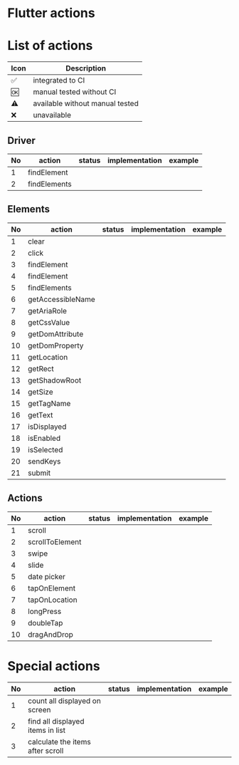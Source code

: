 # Flutter actions

# List of actions

| Icon               | Description                     |
|--------------------|---------------------------------|
| :white_check_mark: | integrated to CI                |
| :ok:               | manual tested without CI        |
| :warning:          | available without manual tested |
| :x:                | unavailable                     |

## Driver

| No  | action       | status | implementation | example |
|-----|--------------|--------|----------------|---------|
| 1   | findElement  |        |                |         |
| 2   | findElements |        |                |         |

## Elements

| No  | action            | status | implementation | example |
|-----|-------------------|--------|----------------|---------|
| 1   | clear             |        |                |         |
| 2   | click             |        |                |         |
| 3   | findElement       |        |                |         |
| 4   | findElement       |        |                |         |
| 5   | findElements      |        |                |         |
| 6   | getAccessibleName |        |                |         |
| 7   | getAriaRole       |        |                |         |
| 8   | getCssValue       |        |                |         |
| 9   | getDomAttribute   |        |                |         |
| 10  | getDomProperty    |        |                |         |
| 11  | getLocation       |        |                |         |
| 12  | getRect           |        |                |         |
| 13  | getShadowRoot     |        |                |         |
| 14  | getSize           |        |                |         | 
| 15  | getTagName        |        |                |         | 
| 16  | getText           |        |                |         |
| 17  | isDisplayed       |        |                |         | 
| 18  | isEnabled         |        |                |         |
| 19  | isSelected        |        |                |         |
| 20  | sendKeys          |        |                |         |
| 21  | submit            |        |                |         |

## Actions

| No  | action          | status | implementation | example |
|-----|-----------------|--------|----------------|---------|
| 1   | scroll          |        |                |         |
| 2   | scrollToElement |        |                |         |
| 3   | swipe           |        |                |         |
| 4   | slide           |        |                |         |
| 5   | date picker     |        |                |         |
| 6   | tapOnElement    |        |                |         |
| 7   | tapOnLocation   |        |                |         |
| 8   | longPress       |        |                |         |
| 9   | doubleTap       |        |                |         |
| 10  | dragAndDrop     |        |                |         |

# Special actions

| No  | action                           | status | implementation | example |
|-----|----------------------------------|--------|----------------|---------|
| 1   | count all displayed on screen    |        |                |         |
| 2   | find all displayed items in list |        |                |         |
| 3   | calculate the items after scroll |        |                |         |
